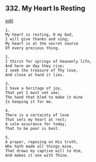 
## 332.  My Heart Is Resting
[edit](https://docs.google.com/document/d/1G%2DszhsDc0JtMJee8wWWLs7l31zZQb4Qz/edit?mode=html)



    1.
    My heart is resting, O my God, 
    I will give thanks and sing; 
    My heart is at the secret source 
    Of every precious thing. 

    2.
    I thirst for springs of heavenly life, 
    And here an day they rise; 
    I seek the treasure of Thy love, 
    And close at hand it lies. 

    3.
    I have a heritage of joy, 
    That yet I must not see; 
    The hand that bled to make it mine 
    Is keeping it for me. 

    4.
    There is a certainty of love 
    That sets my heart at rest; 
    A calm assurance for today, 
    That to be poor is best. 

    5.
    A prayer, reposing on His truth, 
    Who hath made all things mine, 
    That draws my captive will to Him, 
    And makes it one with Thine.

